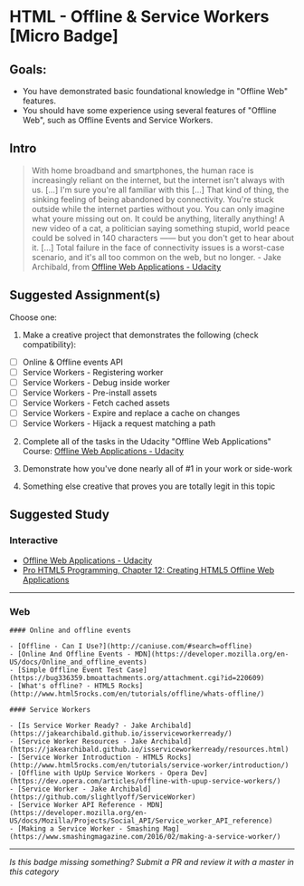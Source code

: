 HTML - Offline & Service Workers [Micro Badge]
=================================================


Goals:
------

- You have demonstrated basic foundational knowledge in "Offline Web" features.
- You should have some experience using several features of "Offline Web", such as Offline Events and Service Workers.


Intro
-----

> With home broadband and smartphones, the human race is increasingly reliant on the internet, but the internet isn't always with us. [...] I'm sure you're all familiar with this [...] That kind of thing, the sinking feeling of being abandoned by connectivity. You're stuck outside while the internet parties without you. You can only imagine what youre missing out on. It could be anything, literally anything! A new video of a cat, a politician saying something stupid, world peace could be solved in 140 characters —— but you don't get to hear about it. [...] Total failure in the face of connectivity issues is a worst-case scenario, and it's all too common on the web, but no longer. - Jake Archibald, from [Offline Web Applications - Udacity](https://www.udacity.com/course/offline-web-applications--ud899)


Suggested Assignment(s)
-----------------------

Choose one:

1) Make a creative project that demonstrates the following (check compatibility):  
- [ ] Online & Offline events API
- [ ] Service Workers - Registering worker
- [ ] Service Workers - Debug inside worker
- [ ] Service Workers - Pre-install assets
- [ ] Service Workers - Fetch cached assets
- [ ] Service Workers - Expire and replace a cache on changes
- [ ] Service Workers - Hijack a request matching a path

2) Complete all of the tasks in the Udacity "Offline Web Applications" Course: [Offline Web Applications - Udacity](https://www.udacity.com/course/offline-web-applications--ud899)
 
3) Demonstrate how you've done nearly all of #1 in your work or side-work

4) Something else creative that proves you are totally legit in this topic


Suggested Study
---------------

### Interactive 

- [Offline Web Applications - Udacity](https://www.udacity.com/course/offline-web-applications--ud899)
- [Pro HTML5 Programming, Chapter 12: Creating HTML5 Offline Web Applications](http://apress.jensimmons.com/v5/pro-html5-programming/ch12.html)


-----


### Web

    #### Online and offline events

    - [Offline - Can I Use?](http://caniuse.com/#search=offline)
    - [Online And Offline Events - MDN](https://developer.mozilla.org/en-US/docs/Online_and_offline_events)
    - [Simple Offline Event Test Case](https://bug336359.bmoattachments.org/attachment.cgi?id=220609)
    - [What's offline? - HTML5 Rocks](http://www.html5rocks.com/en/tutorials/offline/whats-offline/)

    #### Service Workers

    - [Is Service Worker Ready? - Jake Archibald](https://jakearchibald.github.io/isserviceworkerready/)
    - [Service Worker Resources - Jake Archibald](https://jakearchibald.github.io/isserviceworkerready/resources.html)
    - [Service Worker Introduction - HTML5 Rocks](http://www.html5rocks.com/en/tutorials/service-worker/introduction/)
    - [Offline with UpUp Service Workers - Opera Dev](https://dev.opera.com/articles/offline-with-upup-service-workers/)
    - [Service Worker - Jake Archibald](https://github.com/slightlyoff/ServiceWorker)
    - [Service Worker API Reference - MDN](https://developer.mozilla.org/en-US/docs/Mozilla/Projects/Social_API/Service_worker_API_reference)
    - [Making a Service Worker - Smashing Mag](https://www.smashingmagazine.com/2016/02/making-a-service-worker/)


-----

*Is this badge missing something? Submit a PR and review it with a master in this category*
